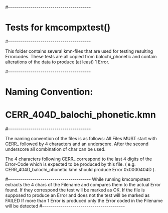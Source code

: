#-----------------------------------------
# Tests for kmcompxtest()
#-----------------------------------------

This folder contains several kmn-files that are used for testing resulting Errorcodes.
These tests are all copied from balochi_phonetic and contain alterations of the data to produce (at least) 1 Error.

#-----------------------------------------
#  Naming Convention:
#      CERR_404D_balochi_phonetic.kmn
#-----------------------------------------

The naming convention of the files is as follows:
All Files MUST start with CERR_ followed by 4 characters and an underscore.
After the second underscore all combination of char can be used.

The 4 characters following CERR_ correspond to the last 4 digits of the Error-Code which is expected to be produced by this file.
( e.g. CERR_404D_balochi_phonetic.kmn should produce Error 0x0000404D ).

#-----------------------------------------
While running kmcompxtest extracts the 4 chars of the Filename and compares them to the actual Error found.
If they correspond the test will be marked as OK.
If the file is supposed to produce an Error and does not the test will be marked as FAILED
If more than 1 Error is produced only the Error coded in the Filename will be detected
#-----------------------------------------



